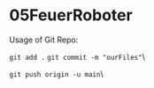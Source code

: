 # 05FeuerRoboter

Usage of Git Repo: 

``` git add . ``` 
``` git commit -m "ourFiles" ```\

``` git push origin -u main ```\

